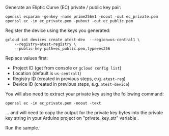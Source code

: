 

Generate an Eliptic Curve (EC) private / public key pair:

    openssl ecparam -genkey -name prime256v1 -noout -out ec_private.pem
    openssl ec -in ec_private.pem -pubout -out ec_public.pem

Register the device using the keys you generated:

    gcloud iot devices create atest-dev  --region=us-central1 \
        --registry=atest-registry \
        --public-key path=ec_public.pem,type=es256

Replace values first:
* Project ID (get from console or `gcloud config list`)
* Location (default is `us-central1`)
* Registry ID (created in previous steps, e.g. `atest-reg`)
* Device ID (created in previous steps, e.g. `atest-device`)

You will also need to extract your private key using the following command:

    openssl ec -in ec_private.pem -noout -text

... and will need to copy the output for the private key bytes into the private
key string in your Arduino project on "private_key_str" variable .

Run the sample.